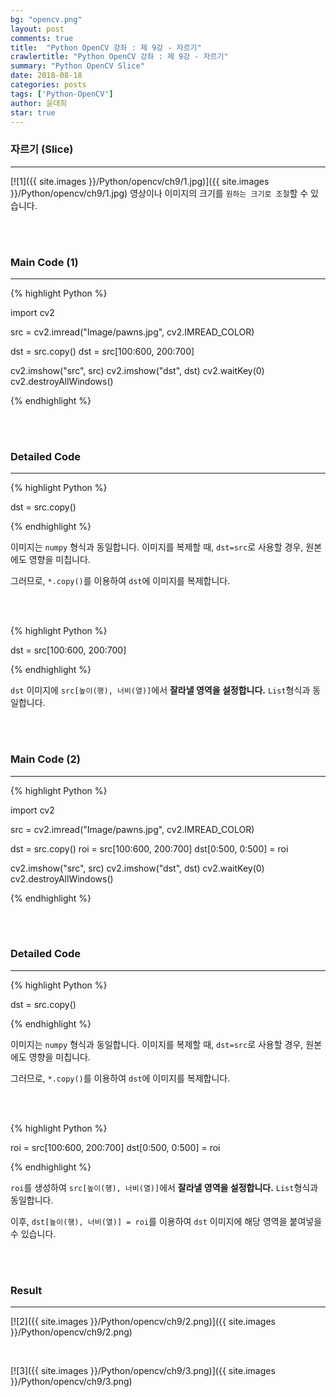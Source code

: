 ```yaml
---
bg: "opencv.png"
layout: post
comments: true
title:  "Python OpenCV 강좌 : 제 9강 - 자르기"
crawlertitle: "Python OpenCV 강좌 : 제 9강 - 자르기"
summary: "Python OpenCV Slice"
date: 2018-08-18
categories: posts
tags: ['Python-OpenCV']
author: 윤대희
star: true
---
```


### 자르기 (Slice) ###
----------
[![1]({{ site.images }}/Python/opencv/ch9/1.jpg)]({{ site.images }}/Python/opencv/ch9/1.jpg)
영상이나 이미지의 크기를 `원하는 크기로 조절`할 수 있습니다.

<br>
<br>

### Main Code (1) ###
----------

{% highlight Python %}

import cv2

src = cv2.imread("Image/pawns.jpg", cv2.IMREAD_COLOR)

dst = src.copy() 
dst = src[100:600, 200:700]

cv2.imshow("src", src)
cv2.imshow("dst", dst)
cv2.waitKey(0)
cv2.destroyAllWindows()

{% endhighlight %}

<br>
<br>

### Detailed Code ###
----------

{% highlight Python %}

dst = src.copy() 

{% endhighlight %}

이미지는 `numpy` 형식과 동일합니다. 이미지를 복제할 때, `dst=src`로 사용할 경우, 원본에도 영향을 미칩니다.

그러므로, `*.copy()`를 이용하여 `dst`에 이미지를 복제합니다.

<br>
<br>

{% highlight Python %}

dst = src[100:600, 200:700]

{% endhighlight %}

`dst` 이미지에 `src[높이(행), 너비(열)]`에서 **잘라낼 영역을 설정합니다.** `List`형식과 동일합니다.

<br>
<br>

### Main Code (2) ###
----------

{% highlight Python %}

import cv2

src = cv2.imread("Image/pawns.jpg", cv2.IMREAD_COLOR)

dst = src.copy() 
roi = src[100:600, 200:700]
dst[0:500, 0:500] = roi

cv2.imshow("src", src)
cv2.imshow("dst", dst)
cv2.waitKey(0)
cv2.destroyAllWindows()

{% endhighlight %}

<br>
<br>

### Detailed Code ###
----------

{% highlight Python %}

dst = src.copy() 

{% endhighlight %}

이미지는 `numpy` 형식과 동일합니다. 이미지를 복제할 때, `dst=src`로 사용할 경우, 원본에도 영향을 미칩니다.

그러므로, `*.copy()`를 이용하여 `dst`에 이미지를 복제합니다.

<br>
<br>

{% highlight Python %}

roi = src[100:600, 200:700]
dst[0:500, 0:500] = roi

{% endhighlight %}

`roi`를 생성하여 `src[높이(행), 너비(열)]`에서 **잘라낼 영역을 설정합니다.** `List`형식과 동일합니다.

이후, `dst[높이(행), 너비(열)] = roi`를 이용하여 `dst` 이미지에 해당 영역을 붙여넣을 수 있습니다.

<br>
<br>

### Result ###
----------

[![2]({{ site.images }}/Python/opencv/ch9/2.png)]({{ site.images }}/Python/opencv/ch9/2.png)

<br>

[![3]({{ site.images }}/Python/opencv/ch9/3.png)]({{ site.images }}/Python/opencv/ch9/3.png)
